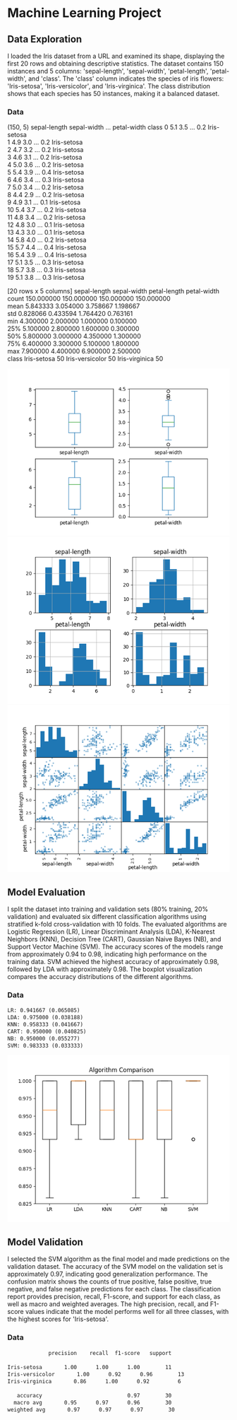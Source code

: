 # Machine Learning Project
## Data Exploration
I loaded the Iris dataset from a URL and examined its shape, displaying the first 20 rows and obtaining descriptive statistics. The dataset contains 150 instances and 5 columns: 'sepal-length', 'sepal-width', 'petal-length', 'petal-width', and 'class'. The 'class' column indicates the species of iris flowers: 'Iris-setosa', 'Iris-versicolor', and 'Iris-virginica'. The class distribution shows that each species has 50 instances, making it a balanced dataset.



### Data
(150, 5)
    sepal-length  sepal-width  ...  petal-width        class
0            5.1          3.5  ...          0.2  Iris-setosa      
1            4.9          3.0  ...          0.2  Iris-setosa      
2            4.7          3.2  ...          0.2  Iris-setosa      
3            4.6          3.1  ...          0.2  Iris-setosa      
4            5.0          3.6  ...          0.2  Iris-setosa      
5            5.4          3.9  ...          0.4  Iris-setosa      
6            4.6          3.4  ...          0.3  Iris-setosa      
7            5.0          3.4  ...          0.2  Iris-setosa      
8            4.4          2.9  ...          0.2  Iris-setosa      
9            4.9          3.1  ...          0.1  Iris-setosa      
10           5.4          3.7  ...          0.2  Iris-setosa      
11           4.8          3.4  ...          0.2  Iris-setosa      
12           4.8          3.0  ...          0.1  Iris-setosa      
13           4.3          3.0  ...          0.1  Iris-setosa      
14           5.8          4.0  ...          0.2  Iris-setosa      
15           5.7          4.4  ...          0.4  Iris-setosa      
16           5.4          3.9  ...          0.4  Iris-setosa      
17           5.1          3.5  ...          0.3  Iris-setosa      
18           5.7          3.8  ...          0.3  Iris-setosa      
19           5.1          3.8  ...          0.3  Iris-setosa      

[20 rows x 5 columns]
       sepal-length  sepal-width  petal-length  petal-width
count    150.000000   150.000000    150.000000   150.000000       
mean       5.843333     3.054000      3.758667     1.198667       
std        0.828066     0.433594      1.764420     0.763161       
min        4.300000     2.000000      1.000000     0.100000       
25%        5.100000     2.800000      1.600000     0.300000       
50%        5.800000     3.000000      4.350000     1.300000       
75%        6.400000     3.300000      5.100000     1.800000       
max        7.900000     4.400000      6.900000     2.500000       
class
Iris-setosa        50
Iris-versicolor    50
Iris-virginica     50

![Box and whisker plot](Figure_1.png)
![Histogram](Figure_2.png)
![Scatter Matrix](Figure_4.png)

## Model Evaluation
I split the dataset into training and validation sets (80% training, 20% validation) and evaluated six different classification algorithms using stratified k-fold cross-validation with 10 folds. The evaluated algorithms are Logistic Regression (LR), Linear Discriminant Analysis (LDA), K-Nearest Neighbors (KNN), Decision Tree (CART), Gaussian Naive Bayes (NB), and Support Vector Machine (SVM). The accuracy scores of the models range from approximately 0.94 to 0.98, indicating high performance on the training data. SVM achieved the highest accuracy of approximately 0.98, followed by LDA with approximately 0.98. The boxplot visualization compares the accuracy distributions of the different algorithms.

### Data
    LR: 0.941667 (0.065085)
    LDA: 0.975000 (0.038188)
    KNN: 0.958333 (0.041667)
    CART: 0.950000 (0.040825)
    NB: 0.950000 (0.055277)
    SVM: 0.983333 (0.033333)

![Model Comparison](Figure_3.png)


## Model Validation
I selected the SVM algorithm as the final model and made predictions on the validation dataset. The accuracy of the SVM model on the validation set is approximately 0.97, indicating good generalization performance. The confusion matrix shows the counts of true positive, false positive, true negative, and false negative predictions for each class. The classification report provides precision, recall, F1-score, and support for each class, as well as macro and weighted averages. The high precision, recall, and F1-score values indicate that the model performs well for all three classes, with the highest scores for 'Iris-setosa'.

### Data
                 precision    recall  f1-score   support

    Iris-setosa       1.00      1.00      1.00        11
    Iris-versicolor       1.00      0.92      0.96        13
    Iris-virginica       0.86      1.00      0.92         6

       accuracy                           0.97        30
      macro avg       0.95      0.97      0.96        30
    weighted avg       0.97      0.97      0.97        30
